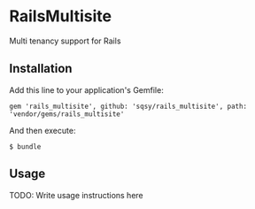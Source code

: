 # RailsMultisite

Multi tenancy support for Rails

## Installation

Add this line to your application's Gemfile:

    gem 'rails_multisite', github: 'sqsy/rails_multisite', path: 'vendor/gems/rails_multisite'

And then execute:

    $ bundle

## Usage

TODO: Write usage instructions here
